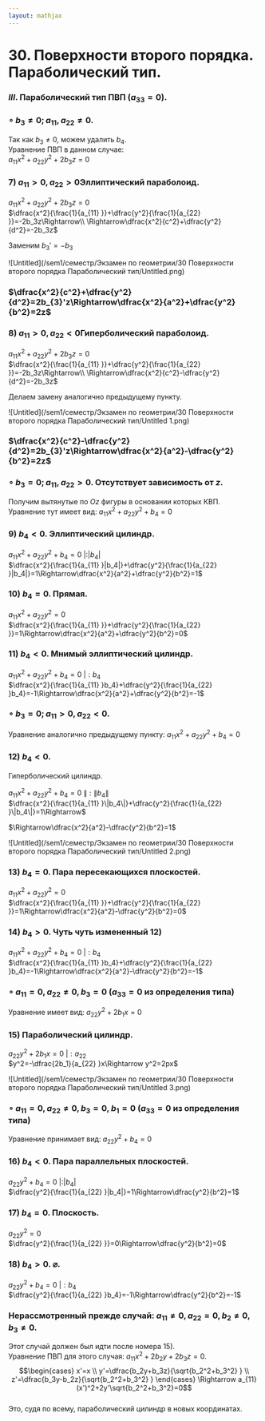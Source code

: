 ```yaml
---  
layout: mathjax  
---  
```

  
# 30. Поверхности второго порядка. Параболический тип.  
  
### $III.$ Параболический тип ПВП $(a_{33}=0)$.  
  
### $\circ~$$b_3\ne0;a_{11},a_{22}\ne0$.  
Так как $b_3\ne0$, можем удалить $b_4$.  
Уравнение ПВП в данном случае:  
$a_{11}x^2+a_{22}y^2+2b_3z=0$  
  
### $7)$ $a_{11}>0,a_{22}>0$Эллиптический параболоид.  
  
$a_{11}x^2+a_{22}y^2+2b_3z=0$  
$\dfrac{x^2}{\frac{1}{a_{11} }}+\dfrac{y^2}{\frac{1}{a_{22} }}=-2b_3z\Rightarrow\\  
\Rightarrow\dfrac{x^2}{c^2}+\dfrac{y^2}{d^2}=-2b_3z$  
  
Заменим $b_{3}'=-b_3$  
  
![Untitled](/sem1/семестр/Экзамен по геометрии/30 Поверхности второго порядка Параболический тип/Untitled.png)  
  
### $\dfrac{x^2}{c^2}+\dfrac{y^2}{d^2}=2b_{3}'z\Rightarrow\dfrac{x^2}{a^2}+\dfrac{y^2}{b^2}=2z$  
  
### $8)$ $a_{11}>0,a_{22}<0$Гиперболический параболоид.  
  
$a_{11}x^2+a_{22}y^2+2b_3z=0$  
$\dfrac{x^2}{\frac{1}{a_{11} }}+\dfrac{y^2}{\frac{1}{a_{22} }}=-2b_3z\Rightarrow\\  
\Rightarrow\dfrac{x^2}{c^2}-\dfrac{y^2}{d^2}=-2b_3z$  
  
Делаем замену аналогично предыдущему пункту.  
  
![Untitled](/sem1/семестр/Экзамен по геометрии/30 Поверхности второго порядка Параболический тип/Untitled 1.png)  
  
### $\dfrac{x^2}{c^2}-\dfrac{y^2}{d^2}=2b_{3}'z\Rightarrow\dfrac{x^2}{a^2}-\dfrac{y^2}{b^2}=2z$  
  
### $\circ$ $b_3=0;a_{11},a_{22}>0$. Отсутствует зависимость от $z$.  
Получим вытянутые по $Oz$ фигуры в основании которых КВП.  
Уравнение тут имеет вид: $a_{11}x^2+a_{22}y^2+b_4=0$  
  
### $9)$ $b_4<0$. Эллиптический цилиндр.  
$a_{11}x^2+a_{22}y^2+b_4=0~|:|b_4|$  
$\dfrac{x^2}{\frac{1}{a_{11} }|b_4|}+\dfrac{y^2}{\frac{1}{a_{22} }|b_4|}=1\Rightarrow\dfrac{x^2}{a^2}+\dfrac{y^2}{b^2}=1$  
  
### $10)$ $b_4=0.$ Прямая.  
$a_{11}x^2+a_{22}y^2=0$  
$\dfrac{x^2}{\frac{1}{a_{11} }}+\dfrac{y^2}{\frac{1}{a_{22} }}=1\Rightarrow\dfrac{x^2}{a^2}+\dfrac{y^2}{b^2}=0$  
  
### $11)$ $b_4<0.$ Мнимый эллиптический цилиндр.  
$a_{11}x^2+a_{22}y^2+b_4=0~|:b_4$  
$\dfrac{x^2}{\frac{1}{a_{11} }b_4}+\dfrac{y^2}{\frac{1}{a_{22} }b_4}=-1\Rightarrow\dfrac{x^2}{a^2}+\dfrac{y^2}{b^2}=-1$  
  
### $\circ$ $b_3=0;a_{11}>0,a_{22}<0$.  
Уравнение аналогично предыдущему пункту: $a_{11}x^2+a_{22}y^2+b_4=0$  
  
### $12)$ $b_4<0.$  
Гиперболический цилиндр.  
  
$a_{11}x^2+a_{22}y^2+b_4=0~\|:\|b_4\|$  
$\dfrac{x^2}{\frac{1}{a_{11} }\|b_4\|}+\dfrac{y^2}{\frac{1}{a_{22} }\|b_4\|}=1\Rightarrow$  
  
$\Rightarrow\dfrac{x^2}{a^2}-\dfrac{y^2}{b^2}=1$  
  
![Untitled](/sem1/семестр/Экзамен по геометрии/30 Поверхности второго порядка Параболический тип/Untitled 2.png)  
  
### $13)$ $b_4=0.$ Пара пересекающихся плоскостей.  
$a_{11}x^2+a_{22}y^2=0$  
$\dfrac{x^2}{\frac{1}{a_{11} }}+\dfrac{y^2}{\frac{1}{a_{22} }}=1\Rightarrow\dfrac{x^2}{a^2}-\dfrac{y^2}{b^2}=0$  
  
### $14)$ $b_4>0.$ Чуть чуть измененный $12)$  
$a_{11}x^2+a_{22}y^2+b_4=0~|:b_4$  
$\dfrac{x^2}{\frac{1}{a_{11} }b_4}+\dfrac{y^2}{\frac{1}{a_{22} }b_4}=-1\Rightarrow\dfrac{x^2}{a^2}-\dfrac{y^2}{b^2}=-1$  
  
### $\circ~$$a_{11}=0,a_{22}\ne0,b_3=0$ ($a_{33}=0$ из определения типа)  
Уравнение имеет вид: $a_{22}y^2+2b_1x=0$  
  
### $15)$ Параболический цилиндр.  
$a_{22}y^2+2b_1x=0~|:a_{22}$  
$y^2=-\dfrac{2b_1}{a_{22} }x\Rightarrow y^2=2px$  
  
![Untitled](/sem1/семестр/Экзамен по геометрии/30 Поверхности второго порядка Параболический тип/Untitled 3.png)  
  
### $\circ$ $a_{11}=0,a_{22}\ne0,b_3=0$, $b_1=0$ ($a_{33}=0$ из определения типа)  
Уравнение принимает вид: $a_{22}y^2+b_4=0$  
  
### $16)$ $b_4<0$. Пара параллельных плоскостей.  
$a_{22}y^2+b_4=0~|:|b_4|$  
$\dfrac{y^2}{\frac{1}{a_{22} }|b_4|}=1\Rightarrow\dfrac{y^2}{b^2}=1$  
  
### $17)$ $b_4=0$. Плоскость.  
$a_{22}y^2=0$  
$\dfrac{y^2}{\frac{1}{a_{22} }}=0\Rightarrow\dfrac{y^2}{b^2}=0$  
  
### $18)$ $b_4>0$. $\varnothing$.  
$a_{22}y^2+b_4=0~|:b_4$  
$\dfrac{y^2}{\frac{1}{a_{22} }b_4}=-1\Rightarrow\dfrac{y^2}{b^2}=-1$  
  
### Нерассмотренный прежде случай: $a_{11}\ne0, a_{22}=0, b_2\ne0, b_3\ne0$.  
Этот случай должен был идти после номера $15)$.  
Уравнение ПВП для этого случая: $a_{11}x^2+2b_2y+2b_3z=0$.  
$$\begin{cases}  
x'=x  
\\  
y'=\dfrac{b_2y+b_3z}{\sqrt{b_2^2+b_3^2} }  
\\  
z'=\dfrac{b_3y-b_2z}{\sqrt{b_2^2+b_3^2} }  
\end{cases} \Rightarrow 
a_{11}(x')^2+2y'\sqrt{b_2^2+b_3^2}=0$$  
Это, судя по всему, параболический цилиндр в новых координатах.  
